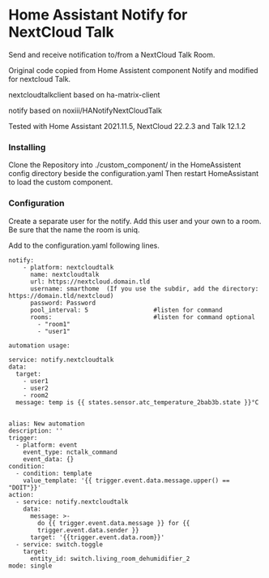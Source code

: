 # Home Assistant Notify for NextCloud Talk

Send and receive notification to/from a NextCloud Talk Room.

Original code copied from Home Assistent component Notify and modified for nextcloud Talk.

nextcloudtalkclient based on ha-matrix-client

notify based on noxiii/HANotifyNextCloudTalk

Tested with Home Assistant 2021.11.5, NextCloud 22.2.3 and Talk 12.1.2

### Installing

Clone the Repository into ./custom_component/ in the HomeAssistent config directory beside the configuration.yaml
Then restart HomeAssistant to load the custom component.

### Configuration

Create a separate user for the notify. Add this user and your own to a room. Be sure that the name the room is uniq.

Add to the configuration.yaml following lines.


```
notify:
    - platform: nextcloudtalk
      name: nextcloudtalk
      url: https://nextcloud.domain.tld
      username: smarthome  (If you use the subdir, add the directory: https://domain.tld/nextcloud)
      password: Password
      pool_interval: 5                  #listen for command
      rooms:                            #listen for command optional
        - "room1"
        - "user1"
        
automation usage:

service: notify.nextcloudtalk
data:
  target:
    - user1
    - user2
    - room2
  message: temp is {{ states.sensor.atc_temperature_2bab3b.state }}°C
  
  
alias: New automation
description: ''
trigger:
  - platform: event
    event_type: nctalk_command
    event_data: {}
condition:
  - condition: template
    value_template: '{{ trigger.event.data.message.upper() == "DOIT"}}'
action:
  - service: notify.nextcloudtalk
    data:
      message: >-
        do {{ trigger.event.data.message }} for {{
        trigger.event.data.sender }}
      target: '{{trigger.event.data.room}}'
  - service: switch.toggle
    target:
      entity_id: switch.living_room_dehumidifier_2
mode: single

```
